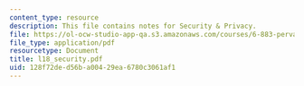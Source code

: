 ```yaml
---
content_type: resource
description: This file contains notes for Security & Privacy.
file: https://ol-ocw-studio-app-qa.s3.amazonaws.com/courses/6-883-pervasive-human-centric-computing-sma-5508-spring-2006/128f72ded56ba00429ea6780c3061af1_l18_security.pdf
file_type: application/pdf
resourcetype: Document
title: l18_security.pdf
uid: 128f72de-d56b-a004-29ea-6780c3061af1
---
```

